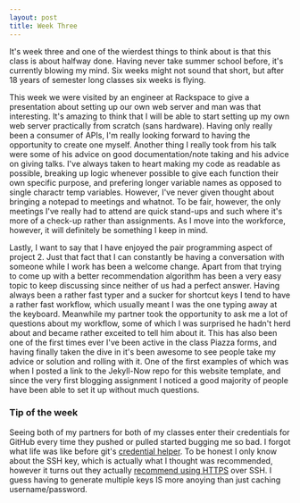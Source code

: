 ```yaml
---
layout: post
title: Week Three
---
```


It's week three and one of the wierdest things to think about is that this class is about halfway done. Having never take summer school before, it's currently blowing my mind. Six weeks might not sound that short, but after 18 years of semester long classes six weeks is flying.

This week we were visited by an engineer at Rackspace to give a presentation about setting up our own web server and man was that interesting. It's amazing to think that I will be able to start setting up my own web server practically from scratch (sans hardware). Having only really been a consumer of APIs, I'm really looking forward to having the opportunity to create one myself. Another thing I really took from his talk were some of his advice on good documentation/note taking and his advice on giving talks. I've always taken to heart making my code as readable as possible, breaking up logic whenever possible to give each function their own specific purpose, and prefering longer variable names as opposed to single charactr temp variables. However, I've never given thought about bringing a notepad to meetings and whatnot. To be fair, however, the only meetings I've really had to attend are quick stand-ups and such where it's more of a check-up rather than assignments. As I move into the workforce, however, it will definitely be something I keep in mind.

Lastly, I want to say that I have enjoyed the pair programming aspect of project 2. Just that fact that I can constantly be having a conversation with someone while I work has been a welcome change. Apart from that trying to come up with a better recommendation algorithm has been a very easy topic to keep discussing since neither of us had a perfect answer. Having always been a rather fast typer and a sucker for shortcut keys I tend to have a rather fast workflow, which usually meant I was the one typing away at the keyboard. Meanwhile my partner took the opportunity to ask me a lot of questions about my workflow, some of which I was surprised he hadn't herd about and became rather exceited to tell him about it. This has also been one of the first times ever I've been active in the class Piazza forms, and having finally taken the dive in it's been awesome to see people take my advice or solution and rolling with it. One of the first examples of which was when I posted a link to the Jekyll-Now repo for this website template, and since the very first blogging assignment I noticed a good majority of people have been able to set it up without much questions.

### Tip of the week

Seeing both of my partners for both of my classes enter their credentials for GitHub every time they pushed or pulled started bugging me so bad. I forgot what life was like before git's [credential helper](https://help.github.com/articles/caching-your-github-password-in-git/). To be honest I only know about the SSH key, which is actually what I thought was recommended, however it turns out they actually [recommend using HTTPS](https://help.github.com/articles/which-remote-url-should-i-use/) over SSH. I guess having to generate multiple keys IS more anoying than just caching username/password. 
